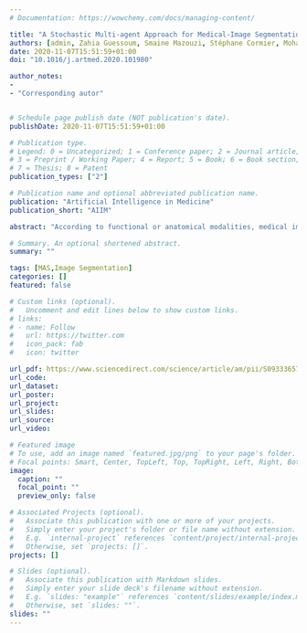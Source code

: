 ```yaml
---
# Documentation: https://wowchemy.com/docs/managing-content/

title: "A Stochastic Multi-agent Approach for Medical-Image Segmentation: Application to Tumor Segmentation in Brain MR Images"
authors: [admin, Zahia Guessoum, Smaine Mazouzi, Stéphane Cormier, Mohamed Mezghichea]
date: 2020-11-07T15:51:59+01:00
doi: "10.1016/j.artmed.2020.101980"

author_notes:
- 
- "Corresponding autor"


# Schedule page publish date (NOT publication's date).
publishDate: 2020-11-07T15:51:59+01:00

# Publication type.
# Legend: 0 = Uncategorized; 1 = Conference paper; 2 = Journal article;
# 3 = Preprint / Working Paper; 4 = Report; 5 = Book; 6 = Book section;
# 7 = Thesis; 8 = Patent
publication_types: ["2"]

# Publication name and optional abbreviated publication name.
publication: "Artificial Intelligence in Medicine"
publication_short: "AIIM"

abstract: "According to functional or anatomical modalities, medical imaging provides a visual representation of complex structures or activities in the human body. One of the most common processing methods applied to those images is segmentation, in which an image is divided into a set of regions of interest. Human anatomical complexity and medical image acquisition artifacts make segmentation of medical images very complex. Thus, several solutions have been proposed to automate image segmentation. However, most existing solutions use prior knowledge and/or require strong interaction with the user. In this paper, we propose a multi-agent approach for the segmentation of 3D medical images. This approach is based on a set of autonomous, interactive agents that use a modified region growing algorithm and cooperate to segment a 3D image. The first organization of agents allows region seed placement and region growing. In a second organization, agent interaction and collaboration allow segmentation refinement by merging the over-segmented regions. Experiments are conducted on magnetic resonance images of healthy and pathological brains. The obtained results are promising and demonstrate the efficiency of our method."

# Summary. An optional shortened abstract.
summary: ""

tags: [MAS,Image Segmentation]
categories: []
featured: false

# Custom links (optional).
#   Uncomment and edit lines below to show custom links.
# links:
# - name: Follow
#   url: https://twitter.com
#   icon_pack: fab
#   icon: twitter

url_pdf: https://www.sciencedirect.com/science/article/am/pii/S0933365720312458
url_code:
url_dataset:
url_poster:
url_project:
url_slides:
url_source:
url_video:

# Featured image
# To use, add an image named `featured.jpg/png` to your page's folder. 
# Focal points: Smart, Center, TopLeft, Top, TopRight, Left, Right, BottomLeft, Bottom, BottomRight.
image:
  caption: ""
  focal_point: ""
  preview_only: false

# Associated Projects (optional).
#   Associate this publication with one or more of your projects.
#   Simply enter your project's folder or file name without extension.
#   E.g. `internal-project` references `content/project/internal-project/index.md`.
#   Otherwise, set `projects: []`.
projects: []

# Slides (optional).
#   Associate this publication with Markdown slides.
#   Simply enter your slide deck's filename without extension.
#   E.g. `slides: "example"` references `content/slides/example/index.md`.
#   Otherwise, set `slides: ""`.
slides: ""
---
```

